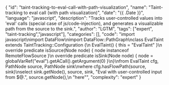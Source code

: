 {
    "id": "taint-tracking-to-eval-call-with-path-visualization",
    "name": "Taint-tracking to eval call (with path visualization)",
    "date": "{{ .Date }}",
    "language": "javascript",
    "description": "Tracks user-controlled values into 'eval' calls (special case of js/code-injection), and generates a visualizable path from the source to the sink.",
    "author": "LGTM",
    "tags": ["expert", "taint-tracking","javascript"],
    "categories": [],
    "code": "import javascript\nimport DataFlow\nimport DataFlow::PathGraph\nclass EvalTaint extends TaintTracking::Configuration {\n  EvalTaint() { this = \"EvalTaint\" }\n  override predicate isSource(Node node) { node instanceof RemoteFlowSource }\n  override predicate isSink(Node node) { node = globalVarRef(\"eval\").getACall().getArgument(0) }\n}\nfrom EvalTaint cfg, PathNode source, PathNode sink\nwhere cfg.hasFlowPath(source, sink)\nselect sink.getNode(), source, sink, \"Eval with user-controlled input from $@.\", source.getNode(),\n  \"here\"",
    "complexity": "expert"
}